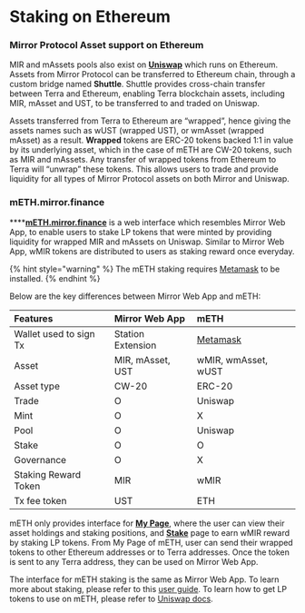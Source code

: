 # Staking on Ethereum

### Mirror Protocol Asset support on Ethereum

MIR and mAssets pools also exist on [**Uniswap**](https://app.uniswap.org/#/swap) which runs on Ethereum. Assets from Mirror Protocol can be transferred to Ethereum chain, through a custom bridge named **Shuttle**. Shuttle provides cross-chain transfer between Terra and Ethereum, enabling Terra blockchain assets, including MIR, mAsset and UST, to be transferred to and traded on Uniswap.   
  
Assets transferred from Terra to Ethereum are “wrapped”, hence giving the assets names such as wUST \(wrapped UST\), or wmAsset \(wrapped mAsset\) as a result. **Wrapped** tokens are ERC-20 tokens backed 1:1 in value by its underlying asset, which in the case of mETH are CW-20 tokens, such as MIR and mAssets. Any transfer of wrapped tokens from Ethereum to Terra will “unwrap” these tokens. This allows users to trade and provide liquidity for all types of Mirror Protocol assets on both Mirror and Uniswap. 

### mETH.mirror.finance

\*\*\*\*[**mETH.mirror.finance**](https://meth.mirror.finance/) is a web interface which resembles Mirror Web App, to enable users to stake LP tokens that were minted by providing liquidity for wrapped MIR and mAssets on Uniswap. Similar to Mirror Web App, wMIR tokens are distributed to users as staking reward once everyday. 

{% hint style="warning" %}
The mETH staking requires [Metamask](https://metamask.io) to be installed. 
{% endhint %}

Below are the key differences between Mirror Web App and mETH:  

| Features | **Mirror Web App** | **mETH** |
| :--- | :--- | :--- |
| Wallet used to sign Tx | Station Extension | [Metamask](https://metamask.io/) |
| Asset | MIR, mAsset, UST | wMIR, wmAsset, wUST |
| Asset type | CW-20 | ERC-20 |
| Trade | O | Uniswap |
| Mint | O | X |
| Pool | O | Uniswap |
| Stake | O | O |
| Governance | O | X |
| Staking Reward Token | MIR | wMIR |
| Tx fee token | UST | ETH |

mETH only provides interface for [**My Page**](https://app-staging.mirror.finance/my), where the user can view their asset holdings and staking positions, and [**Stake**](https://app-staging.mirror.finance/stake) page to earn wMIR reward by staking LP tokens. From My Page of mETH, user can send their wrapped tokens to other Ethereum addresses or to Terra addresses. Once the token is sent to any Terra address, they can be used on Mirror Web App.   
  
The interface for mETH staking is the same as Mirror Web App. To learn more about staking, please refer to this [user guide](staking_guide.md). To learn how to get LP tokens to use on mETH, please refer to [Uniswap docs](https://uniswap.org/docs/v2/).   
  


